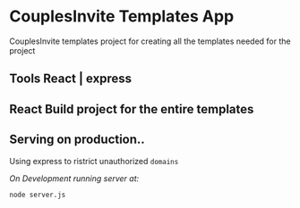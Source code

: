 # CouplesInvite Templates App
CouplesInvite templates project for creating all the templates needed for the project

## Tools React | express

## React Build project for the entire templates

## Serving on production..

Using express to ristrict unauthorized `domains`

*On Development running server at:*
```bash
node server.js
```
